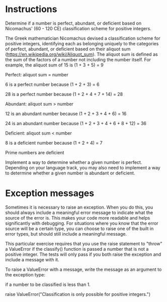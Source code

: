 # Instructions
Determine if a number is perfect, abundant, or deficient based on Nicomachus' (60 - 120 CE) classification scheme for positive integers.

The Greek mathematician Nicomachus devised a classification scheme for positive integers, identifying each as belonging uniquely to the categories of perfect, abundant, or deficient based on their aliquot sum (https://en.wikipedia.org/wiki/Aliquot_sum). The aliquot sum is defined as the sum of the factors of a number not including the number itself. For example, the aliquot sum of 15 is (1 + 3 + 5) = 9

Perfect: aliquot sum = number

6 is a perfect number because (1 + 2 + 3) = 6

28 is a perfect number because (1 + 2 + 4 + 7 + 14) = 28

Abundant: aliquot sum > number

12 is an abundant number because (1 + 2 + 3 + 4 + 6) = 16

24 is an abundant number because (1 + 2 + 3 + 4 + 6 + 8 + 12) = 36

Deficient: aliquot sum < number

8 is a deficient number because (1 + 2 + 4) = 7

Prime numbers are deficient

Implement a way to determine whether a given number is perfect. Depending on your language track, you may also need to implement a way to determine whether a given number is abundant or deficient.

# Exception messages

Sometimes it is necessary to raise an exception. When you do this, you should always include a meaningful error message to indicate what the source of the error is. This makes your code more readable and helps significantly with debugging. For situations where you know that the error source will be a certain type, you can choose to raise one of the built in error types, but should still include a meaningful message.

This particular exercise requires that you use the raise statement to "throw" a ValueError if the classify() function is passed a number that is not a positive integer. The tests will only pass if you both raise the exception and include a message with it.

To raise a ValueError with a message, write the message as an argument to the exception type:

if a number to be classified is less than 1.

raise ValueError("Classification is only possible for positive integers.")
